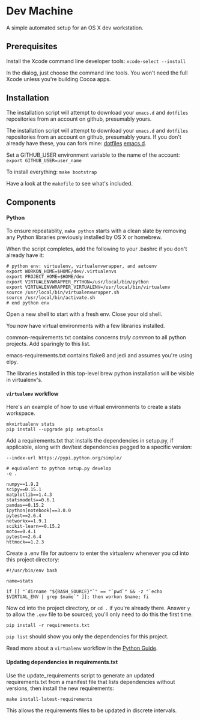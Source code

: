 # Dev Machine

A simple automated setup for an OS X dev workstation.

## Prerequisites

Install the Xcode command line developer tools:
`xcode-select --install`

In the dialog, just choose the command line tools. You won't
need the full Xcode unless you're building Cocoa apps.

## Installation

The installation script will attempt to download your `emacs.d` and `dotfiles`
repositories from an account on github, presumably yours.

The installation script will attempt to download your `emacs.d`
and `dotfiles` repositories from an account on github, presumably yours.
If you don't already have these, you can fork mine: [dotfiles](https://github.com/bobbyno/dotfiles) [emacs.d](https://github.com/bobbyno/emacs.d).

Set a GITHUB_USER environment variable to the name of the account: `export GITHUB_USER=user_name`

To install everything: `make bootstrap`

Have a look at the `makefile` to see what's included.

## Components

#### Python

To ensure repeatablity, `make python` starts with a clean slate by removing any
Python libraries previously installed by OS X or homebrew.

When the script completes, add the following to your .bashrc if you don't already have it:

```
# python env: virtualenv, virtualenvwrapper, and autoenv
export WORKON_HOME=$HOME/dev/.virtualenvs
export PROJECT_HOME=$HOME/dev
export VIRTUALENVWRAPPER_PYTHON=/usr/local/bin/python
export VIRTUALENVWRAPPER_VIRTUALENV=/usr/local/bin/virtualenv
source /usr/local/bin/virtualenvwrapper.sh
source /usr/local/bin/activate.sh
# end python env
```

Open a new shell to start with a fresh env. Close your old shell.

You now have virtual environments with a few libraries installed.

common-requirements.txt contains concerns _truly common_ to all python projects.
Add sparingly to this list.

emacs-requirements.txt contains flake8 and jedi and assumes you're using elpy.

The libraries installed in this top-level brew python installation will be visible in
virtualenv's.

#### `virtualenv` workflow

Here's an example of how to use virtual environments to create a stats workspace.

```
mkvirtualenv stats
pip install --upgrade pip setuptools
```

Add a requirements.txt that installs the dependencies in setup.py, if applicable,
along with dev/test dependencies pegged to a specific version:

```
--index-url https://pypi.python.org/simple/

# equivalent to python setup.py develop
-e .

numpy==1.9.2
scipy==0.15.1
matplotlib==1.4.3
statsmodels==0.6.1
pandas==0.15.2
ipython[notebook]==3.0.0
pytest==2.6.4
networkx==1.9.1
scikit-learn==0.15.2
moto==0.4.1
pytest==2.6.4
httmock==1.2.3
```

Create a .env file for autoenv to enter the virtualenv whenever you cd into
this project directory:

```
#!/usr/bin/env bash

name=stats

if [[ "`dirname "${BASH_SOURCE}"`" == "`pwd`" && -z "`echo $VIRTUAL_ENV | grep $name`" ]]; then workon $name; fi
```

Now cd into the project directory, or `cd .` if you're already there.
Answer `y` to allow the `.env` file to be sourced; you'll only need
to do this the first time.

`pip install -r requirements.txt`

`pip list` should show you only the dependencies for this project.

Read more about a `virtualenv` workflow in the [Python Guide](http://docs.python-guide.org/en/latest/dev/virtualenvs/#id3).

#### Updating dependencies in requirements.txt

Use the update_requirements script to generate an updated requirements.txt from
a manifest file that lists dependencies without versions, then install the new requirements:

`make install-latest-requirements`

This allows the requirements files to be updated in discrete intervals.
